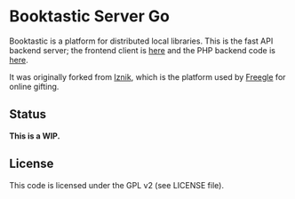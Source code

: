 # Booktastic Server Go

Booktastic is a platform for distributed local libraries.  This is the fast API backend server; the frontend client
 is [here](https://github.com/tasticbooktastic/booktastic-nuxt3) and the PHP backend code is [here](https://github.com/tasticbooktastic/booktastic-server).

It was originally forked from [Iznik](https://github.com/freegle/iznik-server-go), which is the platform used
by [Freegle](https://www.ilovefreegle.org) for online gifting.

## Status

**This is a WIP.**

## License

This code is licensed under the GPL v2 (see LICENSE file).